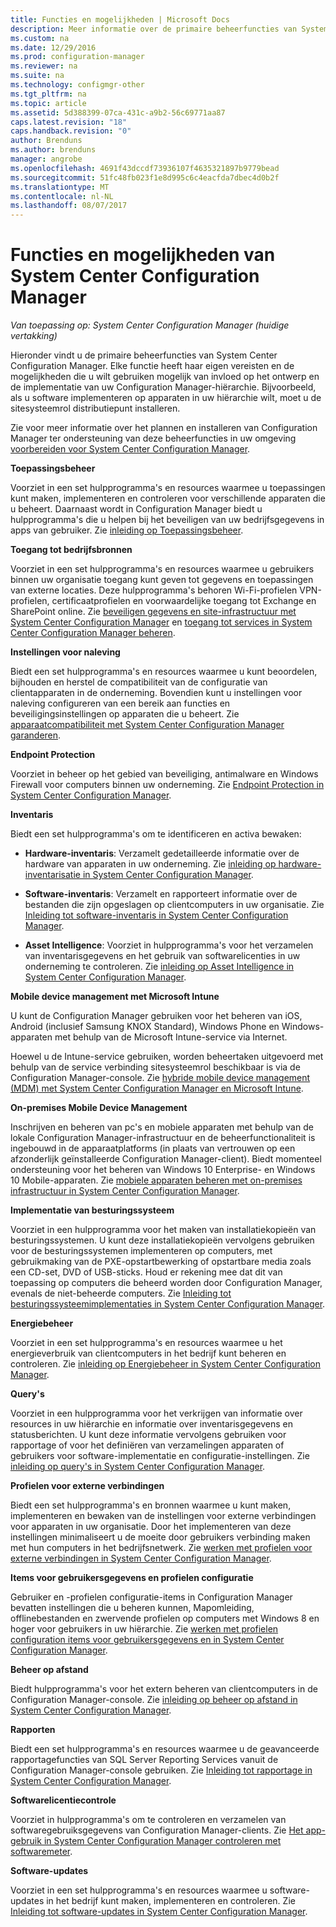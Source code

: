 ```yaml
---
title: Functies en mogelijkheden | Microsoft Docs
description: Meer informatie over de primaire beheerfuncties van System Center Configuration Manager.
ms.custom: na
ms.date: 12/29/2016
ms.prod: configuration-manager
ms.reviewer: na
ms.suite: na
ms.technology: configmgr-other
ms.tgt_pltfrm: na
ms.topic: article
ms.assetid: 5d388399-07ca-431c-a9b2-56c69771aa87
caps.latest.revision: "18"
caps.handback.revision: "0"
author: Brenduns
ms.author: brenduns
manager: angrobe
ms.openlocfilehash: 4691f43dccdf73936107f4635321897b9779bead
ms.sourcegitcommit: 51fc48fb023f1e8d995c6c4eacfda7dbec4d0b2f
ms.translationtype: MT
ms.contentlocale: nl-NL
ms.lasthandoff: 08/07/2017
---
```

# <a name="features-and-capabilities-of-system-center-configuration-manager"></a>Functies en mogelijkheden van System Center Configuration Manager

*Van toepassing op: System Center Configuration Manager (huidige vertakking)*

Hieronder vindt u de primaire beheerfuncties van System Center Configuration Manager. Elke functie heeft haar eigen vereisten en de mogelijkheden die u wilt gebruiken mogelijk van invloed op het ontwerp en de implementatie van uw Configuration Manager-hiërarchie. Bijvoorbeeld, als u software implementeren op apparaten in uw hiërarchie wilt, moet u de sitesysteemrol distributiepunt installeren.  

 Zie voor meer informatie over het plannen en installeren van Configuration Manager ter ondersteuning van deze beheerfuncties in uw omgeving [voorbereiden voor System Center Configuration Manager](../../../core/plan-design/get-ready.md).  

 **Toepassingsbeheer**  

 Voorziet in een set hulpprogramma's en resources waarmee u toepassingen kunt maken, implementeren en controleren voor verschillende apparaten die u beheert. Daarnaast wordt in Configuration Manager biedt u hulpprogramma's die u helpen bij het beveiligen van uw bedrijfsgegevens in apps van gebruiker. Zie [inleiding op Toepassingsbeheer](/sccm/apps/understand/introduction-to-application-management).

 **Toegang tot bedrijfsbronnen**  

 Voorziet in een set hulpprogramma's en resources waarmee u gebruikers binnen uw organisatie toegang kunt geven tot gegevens en toepassingen van externe locaties. Deze hulpprogramma's behoren Wi-Fi-profielen VPN-profielen, certificaatprofielen en voorwaardelijke toegang tot Exchange en SharePoint online. Zie [beveiligen gegevens en site-infrastructuur met System Center Configuration Manager](../../../protect/understand/protect-data-and-site-infrastructure.md) en [toegang tot services in System Center Configuration Manager beheren](../../../protect/deploy-use/manage-access-to-services.md).  

 **Instellingen voor naleving**  

 Biedt een set hulpprogramma's en resources waarmee u kunt beoordelen, bijhouden en herstel de compatibiliteit van de configuratie van clientapparaten in de onderneming. Bovendien kunt u instellingen voor naleving configureren van een bereik aan functies en beveiligingsinstellingen op apparaten die u beheert. Zie [apparaatcompatibiliteit met System Center Configuration Manager garanderen](../../../compliance/understand/ensure-device-compliance.md).  

 **Endpoint Protection**  

 Voorziet in beheer op het gebied van beveiliging, antimalware en Windows Firewall voor computers binnen uw onderneming. Zie [Endpoint Protection in System Center Configuration Manager](../../../protect/deploy-use/endpoint-protection.md).  

 **Inventaris**  

 Biedt een set hulpprogramma's om te identificeren en activa bewaken:  

-   **Hardware-inventaris**: Verzamelt gedetailleerde informatie over de hardware van apparaten in uw onderneming. Zie [inleiding op hardware-inventarisatie in System Center Configuration Manager](../../../core/clients/manage/inventory/introduction-to-hardware-inventory.md).  

-   **Software-inventaris**: Verzamelt en rapporteert informatie over de bestanden die zijn opgeslagen op clientcomputers in uw organisatie. Zie [Inleiding tot software-inventaris in System Center Configuration Manager](../../../core/clients/manage/inventory/introduction-to-software-inventory.md).  

-   **Asset Intelligence**: Voorziet in hulpprogramma's voor het verzamelen van inventarisgegevens en het gebruik van softwarelicenties in uw onderneming te controleren. Zie [inleiding op Asset Intelligence in System Center Configuration Manager](../../../core/clients/manage/asset-intelligence/introduction-to-asset-intelligence.md).  

**Mobile device management met Microsoft Intune**  

 U kunt de Configuration Manager gebruiken voor het beheren van iOS, Android (inclusief Samsung KNOX Standard), Windows Phone en Windows-apparaten met behulp van de Microsoft Intune-service via Internet.

 Hoewel u de Intune-service gebruiken, worden beheertaken uitgevoerd met behulp van de service verbinding sitesysteemrol beschikbaar is via de Configuration Manager-console. Zie [hybride mobile device management (MDM) met System Center Configuration Manager en Microsoft Intune](../../../mdm/understand/hybrid-mobile-device-management.md).  

 **On-premises Mobile Device Management**  

 Inschrijven en beheren van pc's en mobiele apparaten met behulp van de lokale Configuration Manager-infrastructuur en de beheerfunctionaliteit is ingebouwd in de apparaatplatforms (in plaats van vertrouwen op een afzonderlijk geïnstalleerde Configuration Manager-client). Biedt momenteel ondersteuning voor het beheren van Windows 10 Enterprise- en Windows 10 Mobile-apparaten. Zie [mobiele apparaten beheren met on-premises infrastructuur in System Center Configuration Manager](../../../mdm/understand/manage-mobile-devices-with-on-premises-infrastructure.md).  

 **Implementatie van besturingssysteem**  

 Voorziet in een hulpprogramma voor het maken van installatiekopieën van besturingssystemen. U kunt deze installatiekopieën vervolgens gebruiken voor de besturingssystemen implementeren op computers, met gebruikmaking van de PXE-opstartbewerking of opstartbare media zoals een CD-set, DVD of USB-sticks. Houd er rekening mee dat dit van toepassing op computers die beheerd worden door Configuration Manager, evenals de niet-beheerde computers. Zie [Inleiding tot besturingssysteemimplementaties in System Center Configuration Manager](../../../osd/understand/introduction-to-operating-system-deployment.md).  

 **Energiebeheer**  

 Voorziet in een set hulpprogramma's en resources waarmee u het energieverbruik van clientcomputers in het bedrijf kunt beheren en controleren. Zie [inleiding op Energiebeheer in System Center Configuration Manager](../../../core/clients/manage/power/introduction-to-power-management.md).  

 **Query's**  

 Voorziet in een hulpprogramma voor het verkrijgen van informatie over resources in uw hiërarchie en informatie over inventarisgegevens en statusberichten. U kunt deze informatie vervolgens gebruiken voor rapportage of voor het definiëren van verzamelingen apparaten of gebruikers voor software-implementatie en configuratie-instellingen. Zie [inleiding op query's in System Center Configuration Manager](../../../core/servers/manage/introduction-to-queries.md).  

 **Profielen voor externe verbindingen**  

 Biedt een set hulpprogramma's en bronnen waarmee u kunt maken, implementeren en bewaken van de instellingen voor externe verbindingen voor apparaten in uw organisatie. Door het implementeren van deze instellingen minimaliseert u de moeite door gebruikers verbinding maken met hun computers in het bedrijfsnetwerk. Zie [werken met profielen voor externe verbindingen in System Center Configuration Manager](/sccm/compliance/deploy-use/create-remote-connection-profiles).  

 **Items voor gebruikersgegevens en profielen configuratie**  

 Gebruiker en -profielen configuratie-items in Configuration Manager bevatten instellingen die u beheren kunnen, Mapomleiding, offlinebestanden en zwervende profielen op computers met Windows 8 en hoger voor gebruikers in uw hiërarchie. Zie [werken met profielen configuration items voor gebruikersgegevens en in System Center Configuration Manager](/sccm/compliance/deploy-use/create-user-data-and-profiles-configuration-items).  

 **Beheer op afstand**  

 Biedt hulpprogramma's voor het extern beheren van clientcomputers in de Configuration Manager-console. Zie [inleiding op beheer op afstand in System Center Configuration Manager](../../../core/clients/manage/remote-control/introduction-to-remote-control.md).  

 **Rapporten**  

 Biedt een set hulpprogramma's en resources waarmee u de geavanceerde rapportagefuncties van SQL Server Reporting Services vanuit de Configuration Manager-console gebruiken. Zie [Inleiding tot rapportage in System Center Configuration Manager](../../../core/servers/manage/introduction-to-reporting.md).  

 **Softwarelicentiecontrole**  

 Voorziet in hulpprogramma's om te controleren en verzamelen van softwaregebruiksgegevens van Configuration Manager-clients. Zie [Het app-gebruik in System Center Configuration Manager controleren met softwaremeter](../../../apps/deploy-use/monitor-app-usage-with-software-metering.md).  

 **Software-updates**  

 Voorziet in een set hulpprogramma's en resources waarmee u software-updates in het bedrijf kunt maken, implementeren en controleren. Zie [Inleiding tot software-updates in System Center Configuration Manager](/sccm/sum/understand/software-updates-introduction).  
